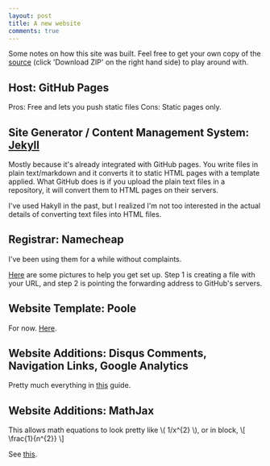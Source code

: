 ```yaml
---
layout: post
title: A new website
comments: true
---
```


Some notes on how this site was built. Feel free to get your own copy of the
[source](https://github.com/victorgan/victorgan.github.io) (click 'Download ZIP'
on the right hand side) to play around with.

## Host: GitHub Pages
Pros: Free and lets you push static files
Cons: Static pages only.

## Site Generator / Content Management System: [Jekyll](http://jekyllrb.com/)
Mostly because it's already integrated with GitHub pages. You write files in
plain text/markdown and it converts it to static HTML pages with a template
applied.  What GitHub does is if you upload the plain text files in a
repository, it will convert them to HTML pages on their servers.

I've used Hakyll in the past, but I realized I'm not too interested in the
actual details of converting text files into HTML files.

## Registrar: Namecheap
I've been using them for a while without complaints.

[Here](http://davidensinger.com/2013/03/setting-the-dns-for-github-pages-on-namecheap/)
are some pictures to help you get set up. Step 1 is creating a file with your
URL, and step 2 is pointing the forwarding address to GitHub's servers.

## Website Template: Poole
For now. [Here](http://getpoole.com/).

## Website Additions: Disqus Comments, Navigation Links, Google Analytics
Pretty much everything in
[this](http://joshualande.com/jekyll-github-pages-poole/) guide.

## Website Additions: MathJax
This allows math equations to look pretty like \\( 1/x^{2} \\), 
or in block, \\[ \frac{1}{n^{2}} \\] 

See [this](http://christopherpoole.github.io/using-mathjax-on-github-pages/).
